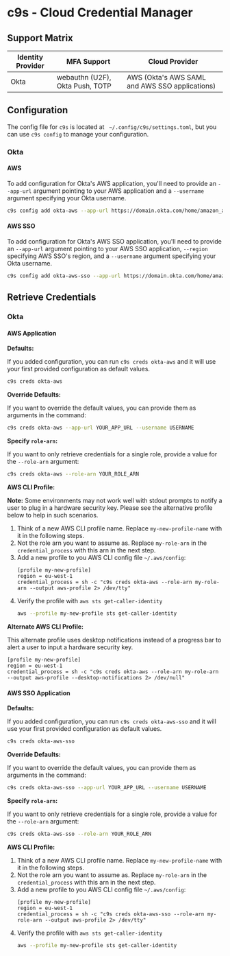 # c9s - Cloud Credential Manager

## Support Matrix

| Identity Provider | MFA Support | Cloud Provider  |
|---|---|---|
| Okta | webauthn (U2F), Okta Push, TOTP | AWS (Okta's AWS SAML and AWS SSO applications) |

## Configuration

The config file for `c9s` is located at ` ~/.config/c9s/settings.toml`, but you can use `c9s config` to manage your configuration.

### Okta

#### AWS

To add configuration for Okta's AWS application, you'll need to provide an `--app-url` argument pointing to your AWS application and a `--username` argument specifying your Okta username.

```bash
c9s config add okta-aws --app-url https://domain.okta.com/home/amazon_aws/0on2crzseasdZUctZ358/272 --username username@domain.com
```

#### AWS SSO

To add configuration for Okta's AWS SSO application, you'll need to provide an `--app-url` argument pointing to your AWS SSO application, `--region` specifying AWS SSO's region, and a `--username` argument specifying your Okta username.

```bash
c9s config add okta-aws-sso --app-url https://domain.okta.com/home/amazon_aws/0on2crzseasdZUctZ358/272 --username username@domain.com --region eu-central-1
```

## Retrieve Credentials

### Okta

#### AWS Application

**Defaults:**

If you added configuration, you can run `c9s creds okta-aws` and it will use your first provided configuration as default values.

```bash
c9s creds okta-aws
```

**Override Defaults:**

If you want to override the default values, you can provide them as arguments in the command:

```bash
c9s creds okta-aws --app-url YOUR_APP_URL --username USERNAME
```

**Specify `role-arn`:**

If you want to only retrieve credentials for a single role, provide a value for the `--role-arn` argument:

```bash
c9s creds okta-aws --role-arn YOUR_ROLE_ARN
```

**AWS CLI Profile:**

**Note:** Some environments may not work well with stdout prompts to notify a user to plug in a hardware security key. Please see the alternative profile below to help in such scenarios.

1. Think of a new AWS CLI profile name. Replace `my-new-profile-name` with it in the following steps.
2. Not the role arn you want to assume as. Replace `my-role-arn` in the `credential_process` with this arn in the next step.
3. Add a new profile to you AWS CLI config file `~/.aws/config`:
    ```text
    [profile my-new-profile]
    region = eu-west-1
    credential_process = sh -c "c9s creds okta-aws --role-arn my-role-arn --output aws-profile 2> /dev/tty"
    ```
4. Verify the profile with `aws sts get-caller-identity`
    ```bash
    aws --profile my-new-profile sts get-caller-identity
    ```

**Alternate AWS CLI Profile:**

This alternate profile uses desktop notifications instead of a progress bar to alert a user to input a hardware security key.

 ```text
 [profile my-new-profile]
 region = eu-west-1
 credential_process = sh -c "c9s creds okta-aws --role-arn my-role-arn --output aws-profile --desktop-notifications 2> /dev/null"
 ```

#### AWS SSO Application

**Defaults:**

If you added configuration, you can run `c9s creds okta-aws-sso` and it will use your first provided configuration as default values.

```bash
c9s creds okta-aws-sso
```

**Override Defaults:**

If you want to override the default values, you can provide them as arguments in the command:

```bash
c9s creds okta-aws-sso --app-url YOUR_APP_URL --username USERNAME
```

**Specify `role-arn`:**

If you want to only retrieve credentials for a single role, provide a value for the `--role-arn` argument:

```bash
c9s creds okta-aws-sso --role-arn YOUR_ROLE_ARN
```

**AWS CLI Profile:**

1. Think of a new AWS CLI profile name. Replace `my-new-profile-name` with it in the following steps.
2. Not the role arn you want to assume as. Replace `my-role-arn` in the `credential_process` with this arn in the next step.
3. Add a new profile to you AWS CLI config file `~/.aws/config`:
    ```text
    [profile my-new-profile]
    region = eu-west-1
    credential_process = sh -c "c9s creds okta-aws-sso --role-arn my-role-arn --output aws-profile 2> /dev/tty"
    ```
4. Verify the profile with `aws sts get-caller-identity`
    ```bash
    aws --profile my-new-profile sts get-caller-identity
    ```
